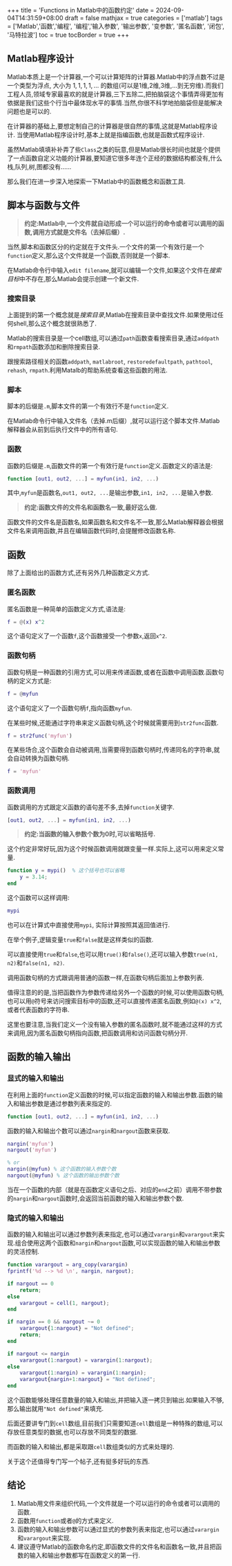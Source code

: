+++
title = 'Functions in Matlab中的函数约定'
date = 2024-09-04T14:31:59+08:00
draft = false
mathjax = true
categories = ['matlab']
tags = ['Matlab','函数','编程', '编程','输入参数', '输出参数', '变参数', '匿名函数', '闭包', '马特拉波']
toc = true
tocBorder = true
+++


## Matlab程序设计

Matlab本质上是一个计算器,一个可以计算矩阵的计算器.Matlab中的浮点数不过是一个类型为浮点, 大小为 $1,1,1,1,\ldots$ 的数组(可以是1维,2维,3维,...到无穷维).而我们工程人员,领域专家最喜欢的就是计算器,三下五除二,把拍脑袋这个事情弄得更加有依据是我们这些个行当中最体现水平的事情.当然,你很不科学地拍脑袋但是能解决问题也是可以的.

在计算器的基础上,要想定制自己的计算器是很自然的事情,这就是Matlab程序设计. 当使用Matlab程序设计时,基本上就是指编函数,也就是函数式程序设计.

虽然Matlab填填补补弄了些`Class`之类的玩意,但是Matlab很长时间也就是个提供了一点函数自定义功能的计算器,要知道它很多年连个正经的数据结构都没有,什么栈,队列,树,图都没有......

那么我们在进一步深入地探索一下Matlab中的函数概念和函数工具.



## 脚本与函数与文件


> **约定:Matlab中,一个文件就自动形成一个可以运行的命令或者可以调用的函数,调用方式就是文件名（去掉后缀）.**

当然,脚本和函数区分的约定就在于文件头.一个文件的第一个有效行是一个`function`定义,那么这个文件就是一个函数,否则就是一个脚本.

在Matlab命令行中输入`edit filename`,就可以编辑一个文件,如果这个文件在*搜索目标*中不存在,那么Matlab会提示创建一个新文件.

### 搜索目录

上面提到的第一个概念就是*搜索目录*,Matlab在搜索目录中查找文件.如果使用过任何shell,那么这个概念就很熟悉了.

Matlab的搜索目录是一个cell数组,可以通过`path`函数查看搜索目录,通过`addpath`和`rmpath`函数添加和删除搜索目录.

跟搜索路径相关的函数`addpath`, `matlabroot`, `restoredefaultpath`, `pathtool`, `rehash`, `rmpath`.利用Matalb的帮助系统查看这些函数的用法.

### 脚本
脚本的后缀是`.m`,脚本文件的第一个有效行不是`function`定义.

在Matlab命令行中输入文件名（去掉.m后缀）,就可以运行这个脚本文件.Matlab解释器会从前到后执行文件中的所有语句.


### 函数

函数的后缀是`.m`,函数文件的第一个有效行是`function`定义.函数定义的语法是:

```matlab
function [out1, out2, ...] = myfun(in1, in2, ...)
```

其中,`myfun`是函数名,`out1, out2, ...`是输出参数,`in1, in2, ...`是输入参数.

> **约定:函数文件的文件名和函数名一致,最好这么做.**

函数文件的文件名是函数名,如果函数名和文件名不一致,那么Matlab解释器会根据文件名来调用函数,并且在编辑函数代码时,会提醒修改函数名称.

## 函数

除了上面给出的函数方式,还有另外几种函数定义方式.

### 匿名函数

匿名函数是一种简单的函数定义方式,语法是:

```matlab
f = @(x) x^2
```

这个语句定义了一个函数`f`,这个函数接受一个参数`x`,返回`x^2`.

### 函数句柄

函数句柄是一种函数的引用方式,可以用来传递函数,或者在函数中调用函数.函数句柄的定义方式是:

```matlab
f = @myfun
```

这个语句定义了一个函数句柄`f`,指向函数`myfun`.

在某些时候,还能通过字符串来定义函数句柄,这个时候就需要用到`str2func`函数.

```matlab
f = str2func('myfun')
```

在某些场合,这个函数会自动被调用,当需要得到函数句柄时,传递同名的字符串,就会自动转换为函数句柄.

```matlab
f = 'myfun'
```

### 函数调用

函数调用的方式跟定义函数的语句差不多,去掉`function`关键字.

```matlab
[out1, out2, ...] = myfun(in1, in2, ...)
```
> **约定:当函数的输入参数个数为0时,可以省略括号.**

这个约定非常好玩,因为这个时候函数调用就跟变量一样.实际上,这可以用来定义常量.

```matlab
function y = mypi()  % 这个括号也可以省略
    y = 3.14;
end
```

这个函数可以这样调用:

```matlab
mypi
```

也可以在计算式中直接使用`mypi`, 实际计算按照其返回值进行.

在举个例子,逻辑变量`true`和`false`就是这样类似的函数.

可以直接使用`true`和`false`,也可以用`true()`和`false()`,还可以输入参数`true(n1, n2)`和`false(n1, n2)`.

调用函数句柄的方式跟调用普通的函数一样,在函数句柄后面加上参数列表.

值得注意的的是,当把函数作为参数传递给另外一个函数的时候,可以使用函数句柄,也可以用`@`符号来访问搜索目标中的函数,还可以直接传递匿名函数,例如`@(x) x^2`,或者代表函数的字符串.

这里也要注意,当我们定义一个没有输入参数的匿名函数时,就不能通过这样的方式来调用,因为匿名函数句柄指向函数,把函数调用和访问函数句柄分开.

## 函数的输入输出

### 显式的输入和输出

在利用上面的`function`定义函数的时候,可以指定函数的输入和输出参数.函数的输入和输出参数是通过参数列表来指定的.

```matlab
function [out1, out2, ...] = myfun(in1, in2, ...)
```
函数的输入和输出个数可以通过`nargin`和`nargout`函数来获取.

```matlab
nargin('myfun')
nargout('myfun')

% or
nargin(@myfun) % 这个函数的输入参数个数
nargout(@myfun) % 这个函数的输出参数个数
```

当在一个函数的内部（就是在函数定义语句之后、对应的`end`之前）调用不带参数的`nargin`和`nargout`函数时,会返回当前函数的输入和输出参数个数.

### 隐式的输入和输出

函数的输入和输出可以通过参数列表来指定,也可以通过`varargin`和`varargout`来实现.组合使用这两个函数和`nargin`和`nargout`函数,可以实现函数的输入和输出参数的灵活控制.

```matlab
function varargout = arg_copy(varargin)
fprintf('%d --> %d \n', nargin, nargout);

if nargout == 0
    return;
else
    varargout = cell(1, nargout);
end

if nargin == 0 && nargout ~= 0
    varargout{1:nargout} = "Not defined";
    return;
end

if nargout <= nargin
    varargout(1:nargout) = varargin(1:nargout);
else
    varargout(1:nargin) = varargin(1:nargin);
    varargout{nargin+1:nargout} = "Not defined";
end
```

这个函数能够处理任意数量的输入和输出,并把输入逐一拷贝到输出.如果输入不够,那么输出就用`"Not defined"`来填充.

后面还要讲专门到`cell`数组,目前我们只需要知道`cell`数组是一种特殊的数组,可以存放任意类型的数据,也可以存放不同类型的数据.

而函数的输入和输出,都是采取跟`cell`数组类似的方式来处理的.

关于这个还值得专门写一个帖子,还有挺多好玩的东西.

## 结论


1. Matlab用文件来组织代码,一个文件就是一个可以运行的命令或者可以调用的函数.
2. 函数用`function`或者`@`的方式来定义.
3. 函数的输入和输出参数可以通过显式的参数列表来指定,也可以通过`varargin`和`varargout`来实现.
4. 建议遵守Matlab的函数命名约定,即函数文件的文件名和函数名一致,并且把函数的输入和输出参数都写在函数定义的第一行.





